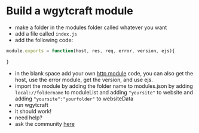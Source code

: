 # Build a wgytcraft module
- make a folder in the modules folder called whatever you want
- add a file called `index.js`
- add the following code:

```javascript
module.exports = function(host, res, req, error, version, ejs){
 
}
```

- in the blank space add your own [http module](https://nodejs.dev/learn/the-nodejs-http-module) code, you can also get the host, use the error module, get the version, and use ejs.
- import the module by adding the folder name to modules.json by adding `local://foldername` to moduleList and adding `"yoursite"` to website and adding `"yoursite":"yourfolder"` to websiteData
- run wgytcraft
- it should work!
- need help?
- ask the community [here](https://github.com/wgytcraft/help/discussions)
